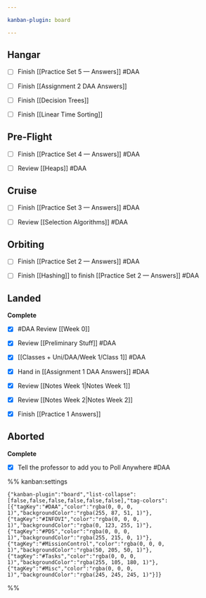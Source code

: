 ```yaml
---

kanban-plugin: board

---
```


## Hangar

- [ ] Finish [[Practice Set 5 — Answers]] #DAA
- [ ] Finish [[Assignment 2 DAA Answers]]
- [ ] Finish [[Decision Trees]]
- [ ] Finish [[Linear Time Sorting]]


## Pre-Flight

- [ ] Finish [[Practice Set 4 — Answers]] #DAA
- [ ] Review [[Heaps]] #DAA


## Cruise

- [ ] Finish [[Practice Set 3 — Answers]] #DAA
- [ ] Review [[Selection Algorithms]] #DAA


## Orbiting

- [ ] Finish [[Practice Set 2 — Answers]] #DAA
- [ ] Finish [[Hashing]] to finish [[Practice Set 2 — Answers]] #DAA


## Landed

**Complete**
- [x] #DAA Review [[Week 0]]
- [x] Review [[Preliminary Stuff]] #DAA
- [x] [[Classes + Uni/DAA/Week 1/Class 1]] #DAA
- [x] Hand in [[Assignment 1 DAA Answers]] #DAA
- [x] Review [[Notes Week 1|Notes Week 1]]
- [x] Review [[Notes Week 2|Notes Week 2]]
- [x] Finish [[Practice 1 Answers]]


## Aborted

**Complete**
- [x] Tell the professor to add you to Poll Anywhere #DAA




%% kanban:settings
```
{"kanban-plugin":"board","list-collapse":[false,false,false,false,false,false],"tag-colors":[{"tagKey":"#DAA","color":"rgba(0, 0, 0, 1)","backgroundColor":"rgba(255, 87, 51, 1)"},{"tagKey":"#INFOVI","color":"rgba(0, 0, 0, 1)","backgroundColor":"rgba(0, 123, 255, 1)"},{"tagKey":"#PDS","color":"rgba(0, 0, 0, 1)","backgroundColor":"rgba(255, 215, 0, 1)"},{"tagKey":"#MissionControl","color":"rgba(0, 0, 0, 1)","backgroundColor":"rgba(50, 205, 50, 1)"},{"tagKey":"#Tasks","color":"rgba(0, 0, 0, 1)","backgroundColor":"rgba(255, 105, 180, 1)"},{"tagKey":"#Misc","color":"rgba(0, 0, 0, 1)","backgroundColor":"rgba(245, 245, 245, 1)"}]}
```
%%